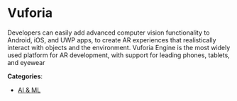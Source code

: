 # Vuforia


Developers can easily add advanced computer vision functionality to Android, iOS, and UWP apps, to create AR experiences that realistically interact with objects and the environment. Vuforia Engine is the most widely used platform for AR development, with support for leading phones, tablets, and eyewear



**Categories**:
- [AI & ML](https://github.com/apis-list/apis-list#ai-and-ml)





